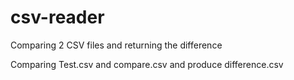 # csv-reader
Comparing 2 CSV files and returning the difference

Comparing Test.csv and compare.csv and produce difference.csv
